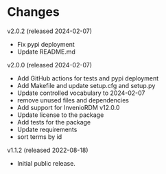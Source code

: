 # Changes

v2.0.2 (released 2024-02-07)

- Fix pypi deployment
- Update README.md

v2.0.0 (released 2024-02-07)

- Add GitHub actions for tests and pypi deployment
- Add Makefile and update setup.cfg and setup.py
- Update controlled vocabulary to 2024-02-07
- remove unused files and dependencies
- Add support for InvenioRDM v12.0.0
- Update license to the package
- Add tests for the package
- Update requirements
- sort terms by id

v1.1.2 (released 2022-08-18)

- Initial public release.
